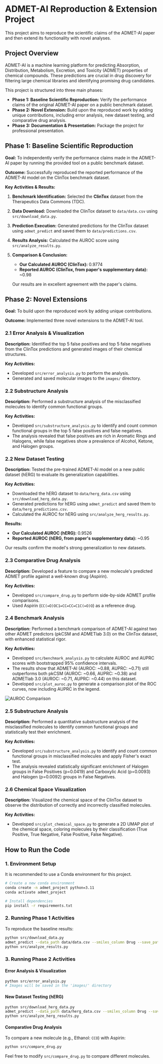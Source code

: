 # ADMET-AI Reproduction & Extension Project

This project aims to reproduce the scientific claims of the ADMET-AI paper and then extend its functionality with novel analyses.

## Project Overview

ADMET-AI is a machine learning platform for predicting Absorption, Distribution, Metabolism, Excretion, and Toxicity (ADMET) properties of chemical compounds. These predictions are crucial in drug discovery for filtering large chemical libraries and identifying promising drug candidates.

This project is structured into three main phases:

*   **Phase 1: Baseline Scientific Reproduction:** Verify the performance claims of the original ADMET-AI paper on a public benchmark dataset.
*   **Phase 2: Novel Extension:** Build upon the reproduced work by adding unique contributions, including error analysis, new dataset testing, and comparative drug analysis.
*   **Phase 3: Documentation & Presentation:** Package the project for professional presentation.

## Phase 1: Baseline Scientific Reproduction

**Goal:** To independently verify the performance claims made in the ADMET-AI paper by running the provided tool on a public benchmark dataset.

**Outcome:** Successfully reproduced the reported performance of the ADMET-AI model on the ClinTox benchmark dataset.

**Key Activities & Results:**

1.  **Benchmark Identification:** Selected the **ClinTox** dataset from the Therapeutics Data Commons (TDC).
2.  **Data Download:** Downloaded the ClinTox dataset to `data/data.csv` using `src/download_data.py`.
3.  **Prediction Execution:** Generated predictions for the ClinTox dataset using `admet_predict` and saved them to `data/predictions.csv`.
4.  **Results Analysis:** Calculated the AUROC score using `src/analyze_results.py`.
5.  **Comparison & Conclusion:**
    *   **Our Calculated AUROC (ClinTox):** 0.9774
    *   **Reported AUROC (ClinTox, from paper's supplementary data):** ~0.98

    Our results are in excellent agreement with the paper's claims.

## Phase 2: Novel Extensions

**Goal:** To build upon the reproduced work by adding unique contributions.

**Outcome:** Implemented three novel extensions to the ADMET-AI tool.

### 2.1 Error Analysis & Visualization

**Description:** Identified the top 5 false positives and top 5 false negatives from the ClinTox predictions and generated images of their chemical structures.

**Key Activities:**
*   Developed `src/error_analysis.py` to perform the analysis.
*   Generated and saved molecular images to the `images/` directory.

### 2.2 Substructure Analysis

**Description:** Performed a substructure analysis of the misclassified molecules to identify common functional groups.

**Key Activities:**
*   Developed `src/substructure_analysis.py` to identify and count common functional groups in the top 5 false positives and false negatives.
*   The analysis revealed that false positives are rich in Aromatic Rings and Halogens, while false negatives show a prevalence of Alcohol, Ketone, and Halogen groups.

### 2.2 New Dataset Testing

**Description:** Tested the pre-trained ADMET-AI model on a new public dataset (hERG) to evaluate its generalization capabilities.

**Key Activities:**
*   Downloaded the hERG dataset to `data/herg_data.csv` using `src/download_herg_data.py`.
*   Generated predictions for hERG using `admet_predict` and saved them to `data/herg_predictions.csv`.
*   Calculated the AUROC for hERG using `src/analyze_herg_results.py`.

**Results:**
*   **Our Calculated AUROC (hERG):** 0.9526
*   **Reported AUROC (hERG, from paper's supplementary data):** ~0.95

Our results confirm the model's strong generalization to new datasets.

### 2.3 Comparative Drug Analysis

**Description:** Developed a feature to compare a new molecule's predicted ADMET profile against a well-known drug (Aspirin).

**Key Activities:**
*   Developed `src/compare_drug.py` to perform side-by-side ADMET profile comparisons.
*   Used Aspirin (`CC(=O)OC1=CC=CC=C1C(=O)O`) as a reference drug.

### 2.4 Benchmark Analysis

**Description:** Performed a benchmark comparison of ADMET-AI against two other ADMET predictors (pkCSM and ADMETlab 3.0) on the ClinTox dataset, with enhanced statistical rigor.

**Key Activities:**
*   Developed `src/benchmark_analysis.py` to calculate AUROC and AUPRC scores with bootstrapped 95% confidence intervals.
*   The results show that ADMET-AI (AUROC: ~0.88, AUPRC: ~0.71) still outperforms both pkCSM (AUROC: ~0.66, AUPRC: ~0.38) and ADMETlab 3.0 (AUROC: ~0.71, AUPRC: ~0.44) on this dataset.
*   Developed `src/plot_auroc.py` to generate a comparison plot of the ROC curves, now including AUPRC in the legend.

![AUROC Comparison](images/auroc_comparison.png)

### 2.5 Substructure Analysis

**Description:** Performed a quantitative substructure analysis of the misclassified molecules to identify common functional groups and statistically test their enrichment.

**Key Activities:**
*   Developed `src/substructure_analysis.py` to identify and count common functional groups in misclassified molecules and apply Fisher's exact test.
*   The analysis revealed statistically significant enrichment of Halogen groups in False Positives (p=0.0419) and Carboxylic Acid (p=0.0093) and Halogen (p=0.0092) groups in False Negatives.

### 2.6 Chemical Space Visualization

**Description:** Visualized the chemical space of the ClinTox dataset to observe the distribution of correctly and incorrectly classified molecules.

**Key Activities:**
*   Developed `src/plot_chemical_space.py` to generate a 2D UMAP plot of the chemical space, coloring molecules by their classification (True Positive, True Negative, False Positive, False Negative).

## How to Run the Code

### 1. Environment Setup

It is recommended to use a Conda environment for this project.

```bash
# Create a new conda environment
conda create -n admet_project python=3.11
conda activate admet_project

# Install dependencies
pip install -r requirements.txt
```

### 2. Running Phase 1 Activities

To reproduce the baseline results:

```bash
python src/download_data.py
admet_predict --data_path data/data.csv --smiles_column Drug --save_path data/predictions.csv
python src/analyze_results.py
```

### 3. Running Phase 2 Activities

#### Error Analysis & Visualization

```bash
python src/error_analysis.py
# Images will be saved in the 'images/' directory
```

#### New Dataset Testing (hERG)

```bash
python src/download_herg_data.py
admet_predict --data_path data/herg_data.csv --smiles_column Drug --save_path data/herg_predictions.csv
python src/analyze_herg_results.py
```

#### Comparative Drug Analysis

To compare a new molecule (e.g., Ethanol: `CCO`) with Aspirin:

```bash
python src/compare_drug.py
```

Feel free to modify `src/compare_drug.py` to compare different molecules.